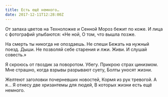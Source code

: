 ```yaml
---
title: Есть ещё немного…
date: 2017-12-11T12:28:00Z
---
```


От запаха цветов на Техноложке и Сенной
Мороз бежит по коже.
И лица с фотографий улыбаются: «Не ной,
О том, что вышла позже.

На смерть ты никогда не опоздаешь. Не спеши
Бежать на нужный поезд.
Дыши. Не позволяй себе старения и лжи.
Живи. И слушай совесть.»

Я скроюсь от гвоздик за поворотом. Убегу.
Прикрою страх цинизмом.
Мне страшно, когда взрывы разрывают суету,
Болты уносят жизни.

Желтеют заголовки почерневших новостей,
Кормя из рук тревогой.
А я… Я отнесу две хризантемы для людей,
В которых жизни есть ещё немного.